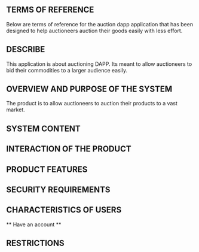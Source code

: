 ## TERMS OF REFERENCE
Below are terms of reference for the auction dapp application that has been designed to help auctioneers auction their goods easily with less effort.

## DESCRIBE
This application is about auctioning DAPP. Its meant to allow auctioneers to bid their commodities to a larger audience easily.

## OVERVIEW AND PURPOSE OF THE SYSTEM
The product is to allow auctioneers to auction their products to a vast market.

## SYSTEM CONTENT


## INTERACTION OF THE PRODUCT

## PRODUCT FEATURES

## SECURITY REQUIREMENTS

## CHARACTERISTICS OF USERS
** Have an account
** 

## RESTRICTIONS 
